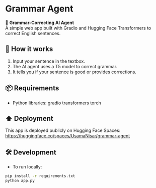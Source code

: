 # Grammar Agent

🧠 **Grammar-Correcting AI Agent**  
A simple web app built with Gradio and Hugging Face Transformers to correct English sentences.

## 🚀 How it works
1. Input your sentence in the textbox.  
2. The AI agent uses a T5 model to correct grammar.  
3. It tells you if your sentence is good or provides corrections.

## 📦 Requirements
- Python libraries:
gradio
transformers
torch

## ⬆️ Deployment
This app is deployed publicly on Hugging Face Spaces:
https://huggingface.co/spaces/UsamaNisar/grammar-agent

## 🛠️ Development
- To run locally:
```bash
pip install -r requirements.txt
python app.py
